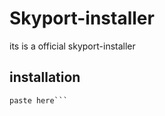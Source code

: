 # Skyport-installer
its is a official skyport-installer
## installation 
```plaintext
paste here```

